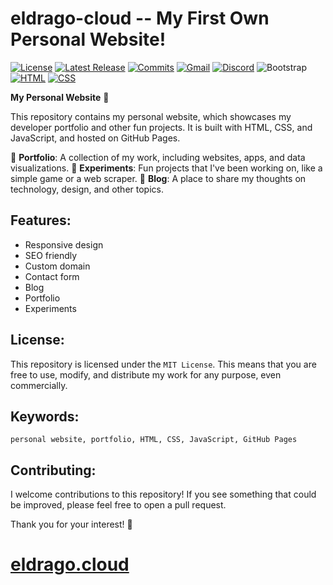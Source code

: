 # eldrago-cloud -- My First Own Personal Website!
[![License](https://img.shields.io/badge/license-MIT-blue.svg)](https://github.com/license/eldrago4/eldrago-cloud/)		[![Latest Release](https://img.shields.io/github/v/release/eldrago4/eldrago-cloud.svg)](https://github.com/eldrago4/eldrago-cloud/releases/tag/0.0.0)		[![Commits](https://img.shields.io/github/commits/eldrago4/eldrago-cloud)](https://github.com/bard/bard/releases)		[![Gmail](https://img.shields.io/badge/Gmail-%23D14836.svg?style=for-the-badge&logo=gmail&logoColor=white)](mailto:dev@eldrago.cloud)		[![Discord](https://img.shields.io/badge/Discord-%F0%9D%96%8A%F0%9D%96%8B%F0%9D%96%87%F0%9D%96%8C%F0%9D%96%8F%F0%9D%96%94.%236586-7289DA?logo=discord&logoColor=white&style=flat-square)](https://discordapp.com/users/433143285847031838)	![Bootstrap](https://img.shields.io/badge/bootstrap-%238511FA.svg?style=for-the-badge&logo=bootstrap&logoColor=white)	[![HTML](https://img.shields.io/badge/HTML5-E34F27.svg?style=for-the-badge&logo=html5&logoColor=white)](https://html.spec.whatwg.org/)
		[![CSS](https://img.shields.io/badge/CSS3-1572B6.svg?style=for-the-badge&logo=css3&logoColor=white)](https://www.w3.org/Style/CSS/)



**My Personal Website** 🚀

This repository contains my personal website, which showcases my developer portfolio and other fun projects. It is built with HTML, CSS, and JavaScript, and hosted on GitHub Pages.

📄 **Portfolio**: A collection of my work, including websites, apps, and data visualizations.
🧪 **Experiments**: Fun projects that I've been working on, like a simple game or a web scraper.
📝 **Blog**: A place to share my thoughts on technology, design, and other topics.

## Features:

- Responsive design
- SEO friendly
- Custom domain
- Contact form
- Blog
- Portfolio
- Experiments

## License:

This repository is licensed under the `MIT License`. This means that you are free to use, modify, and distribute my work for any purpose, even commercially.

## Keywords:

`personal website, portfolio, HTML, CSS, JavaScript, GitHub Pages`

## Contributing:

I welcome contributions to this repository! If you see something that could be improved, please feel free to open a pull request.

Thank you for your interest! 🚀
# [eldrago.cloud](https://eldrago.cloud)
